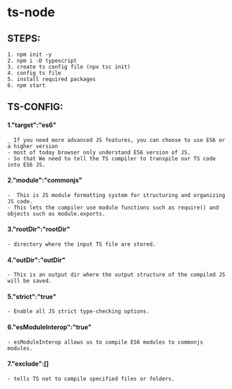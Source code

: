 # ts-node

## STEPS:
    1. npm init -y
    2. npm i -D typescript
    3. create ts config file (npx tsc init)
    4. config ts file
    5. install required packages
    6. npm start


## TS-CONFIG:
#### 1."target":"es6"
    _ If you need more advanced JS features, you can choose to use ES6 or a higher version
    - most of today browser only understand ES6 version of JS. 
    - So that We need to tell the TS compiler to transpile our TS code into ES6 JS.

#### 2."module":"commonjs"
    -  This is JS module formatting system for structuring and organizing JS code. 
    - This lets the compiler use module functions such as require() and objects such as module.exports.

#### 3."rootDir":"rootDir"
    - directory where the input TS file are stored.


#### 4."outDir":"outDir"
    - This is an output dir where the output structure of the compiled JS will be saved.

#### 5."strict":"true"
    - Enable all JS strict type-checking options.

#### 6."esModuleInterop":"true"
    - esModuleInterop allows us to compile ES6 modules to commonjs modules.

#### 7."exclude":[]
    - tells TS not to compile specified files or folders.
